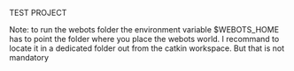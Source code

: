 TEST PROJECT


Note: to run the webots folder the environment variable $WEBOTS_HOME has to point the folder where you place the webots world. I recommand to locate it in a dedicated folder out from the catkin workspace. But that is not mandatory

